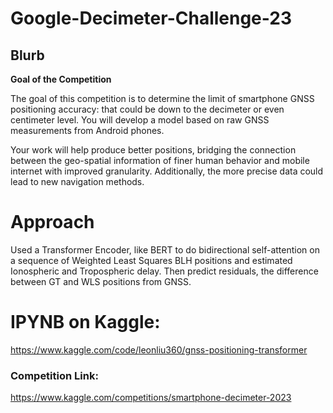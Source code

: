 # Google-Decimeter-Challenge-23
## Blurb
**Goal of the Competition**

The goal of this competition is to determine the limit of smartphone GNSS positioning accuracy: that could be down to the decimeter or even centimeter level. You will develop a model based on raw GNSS measurements from Android phones.

Your work will help produce better positions, bridging the connection between the geo-spatial information of finer human behavior and mobile internet with improved granularity. Additionally, the more precise data could lead to new navigation methods.

# Approach
Used a Transformer Encoder, like BERT to do bidirectional self-attention on a sequence of Weighted Least Squares BLH positions and estimated Ionospheric and Tropospheric delay. Then predict residuals, the difference between GT and WLS positions from GNSS.

# IPYNB on Kaggle:
https://www.kaggle.com/code/leonliu360/gnss-positioning-transformer

### Competition Link:
https://www.kaggle.com/competitions/smartphone-decimeter-2023

